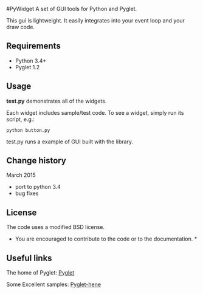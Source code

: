 
#PyWidget 
A set of GUI tools for Python and Pyglet. 

This gui is lightweight.
It easily integrates into your event loop and your draw code.

## Requirements
- Python 3.4+
- Pyglet 1.2

## Usage

**test.py** demonstrates all of the widgets.

Each widget includes sample/test code.
To see a widget, simply run its script,
e.g.:
```
python button.py
```
test.py runs a example of GUI built with the library.

## Change history
March 2015
- port to python 3.4
- bug fixes

## License

The code uses a modified BSD license.

* You are encouraged to contribute to the code or to the documentation. *

## Useful links
The home of Pyglet:
 [Pyglet](http://pyglet.org/)

Some Excellent samples:
 [Pyglet-hene](http://code.google.com/p/pyglet-hene/)
 
